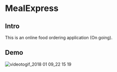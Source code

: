 # MealExpress

## Intro 
This is an online food ordering application (On going).

## Demo
![videotogif_2018 01 09_22 15 19](https://user-images.githubusercontent.com/19147835/34782470-ffb9a136-f652-11e7-832c-6e3b8e4ce081.gif)
